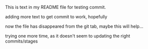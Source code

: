 This is text in my README file for testing commit.


adding more text to get commit to work, hopefully

now the file has disappeared from the git tab, maybe this will help...


trying one more time, as it doesn't seem to updating the right commits/stages
